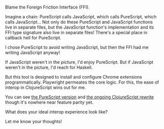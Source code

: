 Blame the Foreign Friction Interface (FFI).

Imagine a chain: PureScript calls JavaScript, which calls PureScript, which calls JavaScript... Not only do these PureScript and JavaScript functions live in separate files, but the JavaScript function's implementation and its FFI type signature also live in separate files! There's a special place in callback hell for PureScript.

I chose PureScript to avoid writing JavaScript, but then the FFI had me writing JavaScript anyway!

If JavaScript weren't in the picture, I'd enjoy PureScript. But if JavaScript weren't in the picture, I'd reach for Haskell.

But this tool is designed to install and configure Chrome extensions programmatically. Playwright permeates the core logic. For this, the ease of interop in ClojureScript wins out for me.

You can see [the PureScript version](https://github.com/8ta4/extension/tree/a5140b48494443a63189761f6cdfb0266ee2b27b) and [the ongoing ClojureScript rewrite](https://github.com/8ta4/extension/tree/adf06f1f090e264daa0f2242b301671a3acafca8) though it's nowhere near feature parity yet.

What does your ideal interop experience look like?

Let me know your thoughts!
